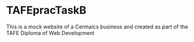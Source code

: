 # TAFEpracTaskB
This is a mock website of a Cermaics business and created as part of the TAFE Diploma of Web Development